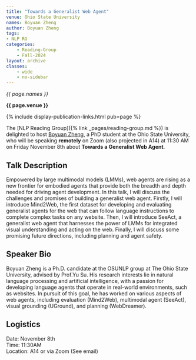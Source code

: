 ```yaml
---
title: "Towards a Generalist Web Agent"
venue: Ohio State University
names: Boyuan Zheng
author: Boyuan Zheng
tags:
- NLP RG
categories:
    - Reading-Group
    - Fall-2024
layout: archive
classes:
    - wide
    - no-sidebar
---
```


*{{ page.names }}*

**{{ page.venue }}**

{% include display-publication-links.html pub=page %}

The [NLP Reading Group]({% link _pages/reading-group.md %}) is delighted to host [Boyuan Zheng](https://boyuanzheng010.github.io/), a PhD student at the Ohio State University, who will be speaking **remotely** on Zoom (also projected in A14) at 11:30 AM on Friday November 8th about **Towards a Generalist Web Agent**.


## Talk Description

Empowered by large multimodal models (LMMs), web agents are rising as a new frontier for embodied agents that provide both the breadth and depth needed for driving agent development. In this talk, I will discuss the challenges and promises of building a generalist web agent. Firstly, I will introduce Mind2Web, the first dataset for developing and evaluating generalist agents for the web that can follow language instructions to complete complex tasks on any website. Then, I will introduce SeeAct, a generalist web agent that harnesses the power of LMMs for integrated visual understanding and acting on the web. Finally, I will discuss some promising future directions, including planning and agent safety.

## Speaker Bio

Boyuan Zheng is a Ph.D. candidate at the OSUNLP group at The Ohio State University, advised by Prof.Yu Su. His research interests lie in natural language processing and artificial intelligence, with a passion for developing language agents that operate in real-world environments, such as websites. In pursuit of this goal, he has worked on various aspects of web agents, including evaluation (Mind2Web), multimodal agent (SeeAct), visual grounding (UGround), and planning (WebDreamer).

## Logistics

Date: November 8th<br>
Time: 11:30AM <br>
Location: A14 or via Zoom (See email)

